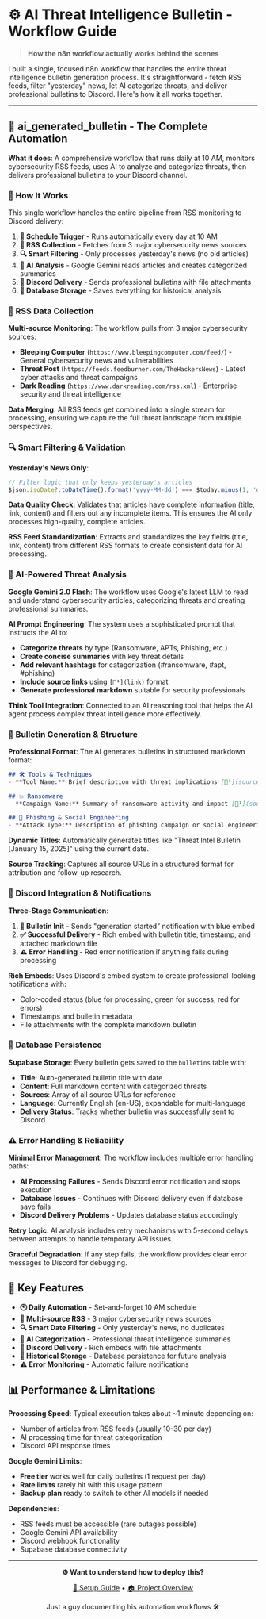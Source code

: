 # ⚙️ AI Threat Intelligence Bulletin - Workflow Guide

> **How the n8n workflow actually works behind the scenes**

I built a single, focused n8n workflow that handles the entire threat intelligence bulletin generation process. It's straightforward - fetch RSS feeds, filter "yesterday" news, let AI categorize threats, and deliver professional bulletins to Discord. Here's how it all works together.

---

## 📰 **ai_generated_bulletin** - The Complete Automation

**What it does**: A comprehensive workflow that runs daily at 10 AM, monitors cybersecurity RSS feeds, uses AI to analyze and categorize threats, then delivers professional bulletins to your Discord channel.

### 🎯 How It Works

This single workflow handles the entire pipeline from RSS monitoring to Discord delivery:

1. **📅 Schedule Trigger** - Runs automatically every day at 10 AM
2. **📡 RSS Collection** - Fetches from 3 major cybersecurity news sources  
3. **🔍 Smart Filtering** - Only processes yesterday's news (no old articles)
4. **🤖 AI Analysis** - Google Gemini reads articles and creates categorized summaries
5. **📱 Discord Delivery** - Sends professional bulletins with file attachments
6. **💾 Database Storage** - Saves everything for historical analysis

### 📡 RSS Data Collection

**Multi-source Monitoring**: The workflow pulls from 3 major cybersecurity sources:

- **Bleeping Computer** (`https://www.bleepingcomputer.com/feed/`) - General cybersecurity news and vulnerabilities
- **Threat Post** (`https://feeds.feedburner.com/TheHackersNews`) - Latest cyber attacks and threat campaigns  
- **Dark Reading** (`https://www.darkreading.com/rss.xml`) - Enterprise security and threat intelligence

**Data Merging**: All RSS feeds get combined into a single stream for processing, ensuring we capture the full threat landscape from multiple perspectives.

### 🔍 Smart Filtering & Validation

**Yesterday's News Only**: 
```javascript
// Filter logic that only keeps yesterday's articles
$json.isoDate?.toDateTime().format('yyyy-MM-dd') === $today.minus(1, 'days').format('yyyy-MM-dd')
```

**Data Quality Check**: Validates that articles have complete information (title, link, content) and filters out any incomplete items. This ensures the AI only processes high-quality, complete articles.

**RSS Feed Standardization**: Extracts and standardizes the key fields (title, link, content) from different RSS formats to create consistent data for AI processing.

### 🤖 AI-Powered Threat Analysis

**Google Gemini 2.0 Flash**: The workflow uses Google's latest LLM to read and understand cybersecurity articles, categorizing threats and creating professional summaries.

**AI Prompt Engineering**: The system uses a sophisticated prompt that instructs the AI to:
- **Categorize threats** by type (Ransomware, APTs, Phishing, etc.)
- **Create concise summaries** with key threat details
- **Add relevant hashtags** for categorization (#ransomware, #apt, #phishing)
- **Include source links** using `[🔗¹](link)` format
- **Generate professional markdown** suitable for security professionals

**Think Tool Integration**: Connected to an AI reasoning tool that helps the AI agent process complex threat intelligence more effectively.

### 📝 Bulletin Generation & Structure

**Professional Format**: The AI generates bulletins in structured markdown format:

```markdown
## 🛠️ Tools & Techniques
- **Tool Name:** Brief description with threat implications [🔗¹](source) [🔗²](source2) #hashtags

## 💥 Ransomware  
- **Campaign Name:** Summary of ransomware activity and impact [🔗¹](source) #ransomware

## 🎣 Phishing & Social Engineering
- **Attack Type:** Description of phishing campaign or social engineering tactics [🔗¹](source) #phishing
```

**Dynamic Titles**: Automatically generates titles like "Threat Intel Bulletin [January 15, 2025]" using the current date.

**Source Tracking**: Captures all source URLs in a structured format for attribution and follow-up research.

### 📱 Discord Integration & Notifications

**Three-Stage Communication**:

1. **🔄 Bulletin Init** - Sends "generation started" notification with blue embed
2. **✅ Successful Delivery** - Rich embed with bulletin title, timestamp, and attached markdown file  
3. **⚠️ Error Handling** - Red error notification if anything fails during processing

**Rich Embeds**: Uses Discord's embed system to create professional-looking notifications with:
- Color-coded status (blue for processing, green for success, red for errors)
- Timestamps and bulletin metadata
- File attachments with the complete markdown bulletin

### 💾 Database Persistence

**Supabase Storage**: Every bulletin gets saved to the `bulletins` table with:
- **Title**: Auto-generated bulletin title with date
- **Content**: Full markdown content with categorized threats
- **Sources**: Array of all source URLs for reference
- **Language**: Currently English (en-US), expandable for multi-language
- **Delivery Status**: Tracks whether bulletin was successfully sent to Discord

### ⚠️ Error Handling & Reliability

**Minimal Error Management**: The workflow includes multiple error handling paths:
- **AI Processing Failures** - Sends Discord error notification and stops execution
- **Database Issues** - Continues with Discord delivery even if database save fails
- **Discord Delivery Problems** - Updates database status accordingly

**Retry Logic**: AI analysis includes retry mechanisms with 5-second delays between attempts to handle temporary API issues.

**Graceful Degradation**: If any step fails, the workflow provides clear error messages to Discord for debugging.

## 🎯 Key Features

- **🕙 Daily Automation** - Set-and-forget 10 AM schedule
- **📡 Multi-source RSS** - 3 major cybersecurity news sources
- **🔍 Smart Date Filtering** - Only yesterday's news, no duplicates
- **🤖 AI Categorization** - Professional threat intelligence summaries
- **📱 Discord Delivery** - Rich embeds with file attachments  
- **💾 Historical Storage** - Database persistence for future analysis
- **⚠️ Error Monitoring** - Automatic failure notifications

## 📊 Performance & Limitations

**Processing Speed**: Typical execution takes about ~1 minute depending on:
- Number of articles from RSS feeds (usually 10-30 per day)
- AI processing time for threat categorization
- Discord API response times

**Google Gemini Limits**: 
- **Free tier** works well for daily bulletins (1 request per day)
- **Rate limits** rarely hit with this usage pattern
- **Backup plan** ready to switch to other AI models if needed

**Dependencies**: 
- RSS feeds must be accessible (rare outages possible)
- Google Gemini API availability
- Discord webhook functionality
- Supabase database connectivity

---

<div align="center">

**⚙️ Want to understand how to deploy this?**

[📖 Setup Guide](SETUP.md) • [🏠 Project Overview](README.md)

Just a guy documenting his automation workflows 🛠️

</div>